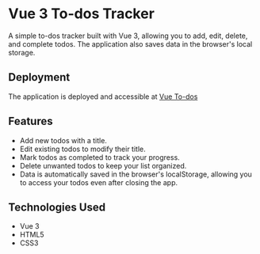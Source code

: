 # Vue 3 To-dos Tracker

A simple to-dos tracker built with Vue 3, allowing you to add, edit, delete, and complete todos. The application also saves data in the browser's local storage.

## Deployment

The application is deployed and accessible at [Vue To-dos](https://todostraking-ammarmohamed.netlify.app/)

## Features

- Add new todos with a title.
- Edit existing todos to modify their title.
- Mark todos as completed to track your progress.
- Delete unwanted todos to keep your list organized.
- Data is automatically saved in the browser's localStorage, allowing you to access your todos even after closing the app.

## Technologies Used

- Vue 3
- HTML5
- CSS3
